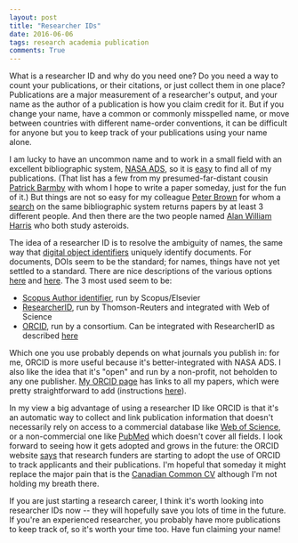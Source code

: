 ```yaml
---
layout: post
title: "Researcher IDs"
date: 2016-06-06
tags: research academia publication
comments: True
---
```


What is a researcher ID and why do you need one? Do you need a way to count your publications, or their citations, or just collect them in one place?
Publications are a major measurement of a researcher's output, and your name as the author of a publication is how you claim credit for it.
But if you change your name, have a common or commonly misspelled name, or move between countries with different name-order conventions, it can be
difficult for anyone but you to keep track of your publications using your name alone. 

I am lucky to have an uncommon name and to work in a small field with an excellent bibliographic system, [NASA ADS](https://ui.adsabs.harvard.edu/#), so it is 
[easy](https://ui.adsabs.harvard.edu/#search/q=%20author%3A%22Barmby%2CP%22&sort=date%20desc) to find all
of my publications. (That list has a few from my presumed-far-distant cousin 
[Patrick Barmby](https://www.wits.ac.za/staff/academic-a-z-listing/b/patrickbarmbywitsacza/) with whom I hope to write a paper someday, just for the fun of it.)
But things are not so easy for my colleague [Peter Brown](http://meteor.uwo.ca/~pbrown/) for whom a 
[search](https://ui.adsabs.harvard.edu/#search/q=%20author%3A%22Brown%2C%20Peter%22&sort=date%20desc) on the same bibliographic system returns papers by
at least 3 different people. And then there are the two people named [Alan William Harris](https://www.newscientist.com/article/mg20627592-100-when-alan-met-alan/)
who both study asteroids.

The idea of a researcher ID is to resolve the ambiguity of names, the same way that [digital object identifiers](https://www.doi.org/)
uniquely identify documents. For documents, DOIs seem to be the standard; for names, things have not yet settled to a standard. There
are nice descriptions of the various options [here](http://cshl.libguides.com/c.php?g=474047&p=3243900) and
[here](http://guides.libraries.uc.edu/c.php?g=222497&p=1472571). The 3 most used seem to be:

* [Scopus Author identifier](http://help.elsevier.com/app/answers/detail/a_id/2845/p/8150/c/8430), run by Scopus/Elsevier
* [ResearcherID](http://wokinfo.com/researcherid/), run by Thomson-Reuters and integrated with Web of Science
* [ORCID](http://orcid.org/), run by a consortium. Can be integrated with ResearcherID as described [here](http://wokinfo.com/researcherid/integration/)

Which one you use probably depends on what journals you publish in: for me, ORCID is more useful because it's better-integrated with NASA ADS. I also like the idea that it's "open" and run by a non-profit, not beholden to any one publisher. [My ORCID page](http://orcid.org/0000-0003-2767-0090) has links to all my papers,
which were pretty straightforward to add (instructions [here](https://ui.adsabs.harvard.edu/#orcid-instructions)). 

In my view a big advantage of using a researcher ID like ORCID is that it's an automatic way to collect and link publication information that doesn't necessarily rely on access to a commercial database like [Web of Science](http://webofknowledge.com), or a non-commercial one like [PubMed](http://www.pubmed.gov) which doesn't cover all fields. I look forward to seeing how it gets adopted and grows in the future: the ORCID website [says](http://orcid.org/blog/2015/12/04/research-funders-and-orcid-new-members-mandates-and-platforms) that research funders are starting to adopt the use of ORCID to track applicants and their publications. I'm hopeful that someday it might replace the major pain that is the [Canadian Common CV](https://medium.com/@jwoodgett/the-tragedy-of-the-canadian-common-cv-68063c4a8a3c#.mml41mgro) although I'm not holding my breath there.

If you are just starting a research career, I think it's worth looking into researcher IDs now -- they will hopefully save you lots of time in the future. If you're an experienced researcher, you probably have more publications to keep track of, so it's worth your time too. Have fun claiming your name!





